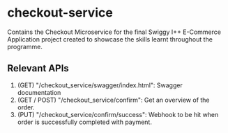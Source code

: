 # checkout-service

Contains the Checkout Microservice for the final Swiggy I++ E-Commerce Application project created to showcase the skills learnt throughout the programme.

## Relevant APIs

1. (GET) "/checkout_service/swagger/index.html": Swagger documentation
2. (GET / POST) "/checkout_service/confirm": Get an overview of the order.
3. (PUT) "/checkout_service/confirm/success": Webhook to be hit when order is successfully completed with payment.
